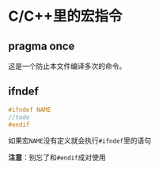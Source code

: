 # C/C++里的宏指令

## pragma once

这是一个防止本文件编译多次的命令。

## ifndef

```cpp
#ifndef NAME
//todo
#endif
```

如果宏`NAME`没有定义就会执行`#ifndef`里的语句

**注意**：别忘了和```#endif```成对使用
